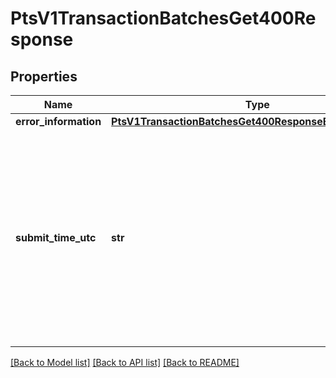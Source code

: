 # PtsV1TransactionBatchesGet400Response

## Properties
Name | Type | Description | Notes
------------ | ------------- | ------------- | -------------
**error_information** | [**PtsV1TransactionBatchesGet400ResponseErrorInformation**](PtsV1TransactionBatchesGet400ResponseErrorInformation.md) |  | [optional] 
**submit_time_utc** | **str** | Time of request in UTC. &#x60;Format: YYYY-MM-DDThh:mm:ssZ&#x60;  Example 2016-08-11T22:47:57Z equals August 11, 2016, at 22:47:57 (10:47:57 p.m.). The T separates the date and the time. The Z indicates UTC.  | [optional] 

[[Back to Model list]](../README.md#documentation-for-models) [[Back to API list]](../README.md#documentation-for-api-endpoints) [[Back to README]](../README.md)



